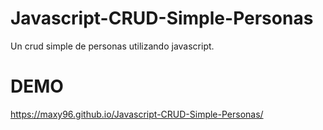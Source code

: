 # Javascript-CRUD-Simple-Personas
Un crud simple de personas utilizando javascript.

# DEMO
https://maxy96.github.io/Javascript-CRUD-Simple-Personas/

